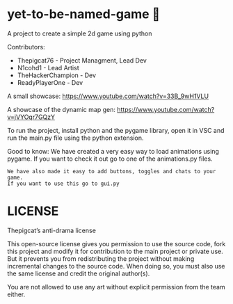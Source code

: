 # yet-to-be-named-game 🚀

A project to create a simple 2d game using python

Contributors:

- Thepigcat76 - Project Managment, Lead Dev
- N1cohd1 - Lead Artist
- TheHackerChampion - Dev
- ReadyPlayerOne - Dev

A small showcase: https://www.youtube.com/watch?v=33B_9wH1VLU

A showcase of the dynamic map gen: https://www.youtube.com/watch?v=jVYOqr7GQzY

To run the project, install python and the pygame library,
open it in VSC and run the main.py file using the python extension.

Good to know:
    We have created a very easy way to load animations using pygame. If you want
    to check it out go to one of the animations.py files.
    
    We have also made it easy to add buttons, toggles and chats to your game.
    If you want to use this go to gui.py

# LICENSE

Thepigcat’s anti-drama license

This open-source license gives you permission to use the source code, fork this project and
modify it for contribution to the main project or private use. But it prevents
you from redistributing the project without making incremental changes to the source code. 
When doing so, you must also use the same license and credit the original author(s).

You are not allowed to use any art without explicit permission from the team either.
